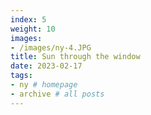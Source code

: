 ```yaml
---
index: 5
weight: 10
images:
- /images/ny-4.JPG
title: Sun through the window
date: 2023-02-17
tags:
- ny # homepage
- archive # all posts
---
```

